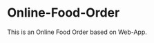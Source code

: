 # Online-Food-Order

This is an Online Food Order based on Web-App.
















































































































































































































































